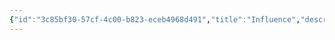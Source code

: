 ```yaml
---
{"id":"3c85bf30-57cf-4c00-b823-eceb4968d491","title":"Influence","description":"Overview of Influence Gifts tag.","publish":true,"date_created":"Thursday, April 11th 2024, 5:58:17 pm","date_modified":"Friday, October 4th 2024, 12:24:57 am","editing_lock":true,"live_preview":true,"cssclasses":["mado-heading"],"PassFrontmatter":true}
---
```



